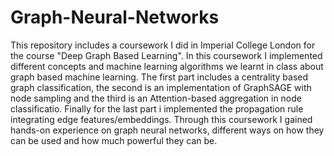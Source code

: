 # Graph-Neural-Networks

This repository includes a coursework I did in Imperial College London for the course "Deep Graph Based Learning". In this coursework I implemented different concepts and machine learning algorithms we learnt in class about graph based machine learning. The first part includes a centrality based graph classification, the second is an implementation of GraphSAGE with node sampling and the third is an Attention-based aggregation in node classificatio. Finally for the last part i implemented the propagation rule integrating edge features/embeddings. Through this coursework I gained hands-on experience on graph neural networks, different ways on how they can be used and how much powerful they can be.
